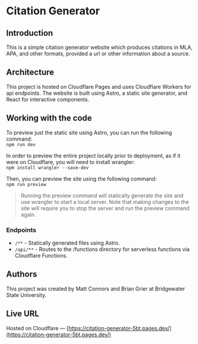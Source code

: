 # Citation Generator

## Introduction
This is a simple citation generator website which produces citations in MLA, APA, and other formats, provided a url or other information about a source.

## Architecture
This project is hosted on Cloudflare Pages and uses Cloudflare Workers for api endpoints. The website is built using Astro, a static site generator, and React for interactive components.

## Working with the code

To preview just the static site using Astro, you can run the following command: \
`npm run dev`

In order to preview the entire project locally prior to deployment, as if it were on Cloudflare, you will need to install wrangler: \
`npm install wrangler --save-dev`

Then, you can preview the site using the following command: \
`npm run preview`

> Running the preview command will statically generate the site and use wrangler to start a local server. Note that making changes to the site will require you to stop the server and run the preview command again.

### Endpoints
- `/**` - Statically generated files using Astro.
- `/api/**` - Routes to the /functions directory for serverless functions via Cloudflare Functions.

## Authors
This project was created by Matt Connors and Brian Grier at Bridgewater State University.

## Live URL
Hosted on Cloudflare &mdash; [https://citation-generator-5bt.pages.dev/](https://citation-generator-5bt.pages.dev/)